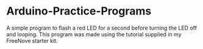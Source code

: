 # Arduino-Practice-Programs
A simple program to flash a red LED for a second before turning the LED off and looping.
This program was made using the tutorial supplied in my FreeNove starter kit.
